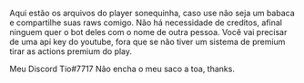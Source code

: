 Aqui estão os arquivos do player sonequinha, caso use não seja um babaca e compartilhe suas raws comigo.
Não há necessidade de creditos, afinal ninguem quer o bot deles com o nome de outra pessoa.
Você vai precisar de uma api key do youtube, fora que se não tiver um sistema de premium tirar as actions premium do play.




Meu Discord Tio#7717
Não encha o meu saco a toa, thanks.
